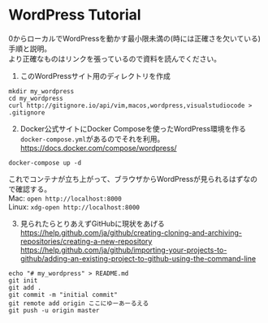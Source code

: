 # WordPress Tutorial
0からローカルでWordPressを動かす最小限未満の(時には正確さを欠いている)手順と説明。  
より正確なものはリンクを張っているので資料を読んでください。  

1. このWordPressサイト用のディレクトリを作成
```shell
mkdir my_wordpress
cd my_wordpress
curl http://gitignore.io/api/vim,macos,wordpress,visualstudiocode > .gitignore
```

2. Docker公式サイトにDocker Composeを使ったWordPress環境を作る`docker-compose.yml`があるのでそれを利用。  
https://docs.docker.com/compose/wordpress/
```shell
docker-compose up -d
```
これでコンテナが立ち上がって、ブラウザからWordPressが見られるはずなので確認する。  
Mac: `open http://localhost:8000`  
Linux: `xdg-open http://localhost:8000`  

3. 見られたらとりあえずGitHubに現状をあげる  
https://help.github.com/ja/github/creating-cloning-and-archiving-repositories/creating-a-new-repository  
https://help.github.com/ja/github/importing-your-projects-to-github/adding-an-existing-project-to-github-using-the-command-line  
```shell
echo "# my_wordpress" > README.md
git init
git add .
git commit -m "initial commit"
git remote add origin ここにゆーあーるえる
git push -u origin master
```

